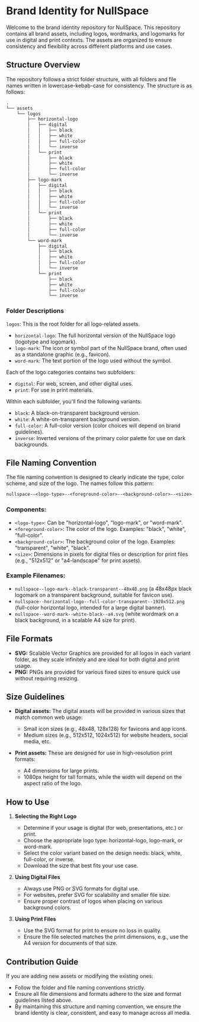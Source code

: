 # Brand Identity for NullSpace

Welcome to the brand identity repository for NullSpace. This repository contains all brand assets, including logos, wordmarks, and logomarks for use in digital and print contexts. The assets are organized to ensure consistency and flexibility across different platforms and use cases.

## Structure Overview
The repository follows a strict folder structure, with all folders and file names written in lowercase-kebab-case for consistency. The structure is as follows:

```txt
.
└── assets
    └── logos
        ├── horizontal-logo
        │   ├── digital
        │   │   ├── black
        │   │   ├── white
        │   │   ├── full-color
        │   │   └── inverse
        │   └── print
        │       ├── black
        │       ├── white
        │       ├── full-color
        │       └── inverse
        ├── logo-mark
        │   ├── digital
        │   │   ├── black
        │   │   ├── white
        │   │   ├── full-color
        │   │   └── inverse
        │   └── print
        │       ├── black
        │       ├── white
        │       ├── full-color
        │       └── inverse
        └── word-mark
            ├── digital
            │   ├── black
            │   ├── white
            │   ├── full-color
            │   └── inverse
            └── print
                ├── black
                ├── white
                ├── full-color
                └── inverse
```

### Folder Descriptions

`logos`: This is the root folder for all logo-related assets.
* `horizontal-logo`: The full horizontal version of the NullSpace logo (logotype and logomark).
* `logo-mark`: The icon or symbol part of the NullSpace brand, often used as a standalone graphic (e.g., favicon). 
* `word-mark`: The text portion of the logo used without the symbol.

Each of the logo categories contains two subfolders:
* `digital`: For web, screen, and other digital uses.
* `print`: For use in print materials.

Within each subfolder, you'll find the following variants:

* `black`: A black-on-transparent background version.
* `white`: A white-on-transparent background version.
* `full-color`: A full-color version (color choices will depend on brand guidelines).
* `inverse`: Inverted versions of the primary color palette for use on dark backgrounds.

## File Naming Convention
The file naming convention is designed to clearly indicate the type, color scheme, and size of the logo. The names follow this pattern:

```txt
nullspace--<logo-type>--<foreground-color>--<background-color>--<size>.svg/png
```

### Components:

* `<logo-type>`: Can be "horizontal-logo", "logo-mark", or "word-mark".
* `<foreground-color>`: The color of the logo. Examples: "black", "white", "full-color".
* `<background-color>`: The background color of the logo. Examples: "transparent", "white", "black".
* `<size>`: Dimensions in pixels for digital files or description for print files (e.g., "512x512" or "a4-landscape" for print assets).

### Example Filenames:

* `nullspace--logo-mark--black-transparent--48x48.png` (a 48x48px black logomark on a transparent background, suitable for favicon use).
* `nullspace--horizontal-logo--full-color-transparent--1920x512.png` (full-color horizontal logo, intended for a large digital banner).
* `nullspace--word-mark--white-black--a4.svg` (white wordmark on a black background, in a scalable A4 size for print).

## File Formats

* **SVG:** Scalable Vector Graphics are provided for all logos in each variant folder, as they scale infinitely and are ideal for both digital and print usage.
* **PNG:** PNGs are provided for various fixed sizes to ensure quick use without requiring resizing.

## Size Guidelines

* **Digital assets:** The digital assets will be provided in various sizes that match common web usage:
  * Small icon sizes (e.g., 48x48, 128x128) for favicons and app icons.
  * Medium sizes (e.g., 512x512, 1024x512) for website headers, social media, etc.


* **Print assets:** These are designed for use in high-resolution print formats:
  * A4 dimensions for large prints.
  * 1080px height for tall formats, while the width will depend on the aspect ratio of the logo.
  
## How to Use
1. **Selecting the Right Logo**
   * Determine if your usage is digital (for web, presentations, etc.) or print.
   * Choose the appropriate logo type: horizontal-logo, logo-mark, or word-mark.
   * Select the color variant based on the design needs: black, white, full-color, or inverse.
   * Download the size that best fits your use case.

2. **Using Digital Files**
   * Always use PNG or SVG formats for digital use.
   * For websites, prefer SVG for scalability and smaller file size.
   * Ensure proper contrast of logos when placing on various background colors.

3. **Using Print Files**
   * Use the SVG format for print to ensure no loss in quality.
   * Ensure the file selected matches the print dimensions, e.g., use the A4 version for documents of that size.
   
## Contribution Guide

If you are adding new assets or modifying the existing ones:
* Follow the folder and file naming conventions strictly.
* Ensure all file dimensions and formats adhere to the size and format guidelines listed above.
* By maintaining this structure and naming convention, we ensure the brand identity is clear, consistent, and easy to manage across all media.